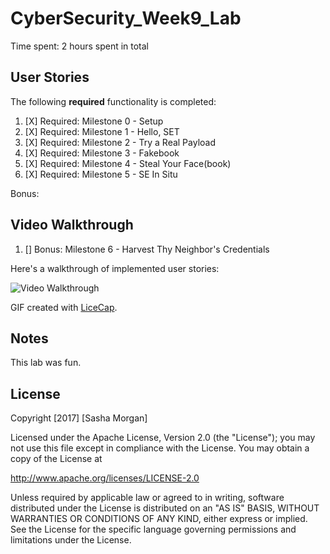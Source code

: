 # CyberSecurity_Week9_Lab

Time spent: 2 hours spent in total 

## User Stories


The following **required** functionality is completed:

1. [X]  Required: Milestone 0 - Setup
1. [X]  Required: Milestone 1 - Hello, SET
1. [X]  Required: Milestone 2 - Try a Real Payload
1. [X]  Required: Milestone 3 - Fakebook
1. [X]  Required: Milestone 4 - Steal Your Face(book)
1. [X]  Required: Milestone 5 - SE In Situ

Bonus:


## Video Walkthrough

1. []  Bonus: Milestone 6 - Harvest Thy Neighbor's Credentials

Here's a walkthrough of implemented user stories:

<img src='http://i.imgur.com/5NX8LXk.gif' title='Video Walkthrough' width='' alt='Video Walkthrough' />


GIF created with [LiceCap](http://www.cockos.com/licecap/).

## Notes
This lab was fun.

## License

Copyright [2017] [Sasha Morgan]

Licensed under the Apache License, Version 2.0 (the "License");
you may not use this file except in compliance with the License.
You may obtain a copy of the License at

http://www.apache.org/licenses/LICENSE-2.0

Unless required by applicable law or agreed to in writing, software
distributed under the License is distributed on an "AS IS" BASIS,
WITHOUT WARRANTIES OR CONDITIONS OF ANY KIND, either express or implied.
See the License for the specific language governing permissions and
limitations under the License.
